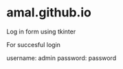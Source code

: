 # amal.github.io
Log in form using tkinter


For succesful login

username: admin
password: password
